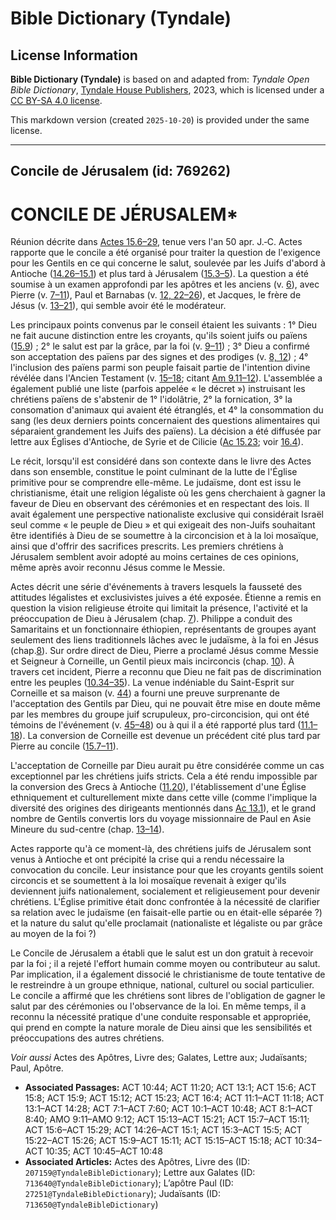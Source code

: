 # Bible Dictionary (Tyndale)

## License Information

**Bible Dictionary (Tyndale)** is based on and adapted from: _Tyndale Open Bible Dictionary_, [Tyndale House Publishers](https://tyndaleopenresources.com/), 2023, which is licensed under a [CC BY-SA 4.0 license](https://creativecommons.org/licenses/by-sa/4.0/legalcode.en).

This markdown version (created `2025-10-20`) is provided under the same license.



--------------------------------

## Concile de Jérusalem (id: 769262)

CONCILE DE JÉRUSALEM\*
======================

Réunion décrite dans [Actes 15\.6–29](https://ref.ly/Acts15:6-Acts15:29), tenue vers l'an 50 apr. J.‑C. Actes rapporte que le concile a été organisé pour traiter la question de l'exigence pour les Gentils en ce qui concerne le salut, soulevée par les Juifs d'abord à Antioche ([14\.26–15\.1](https://ref.ly/Acts14:26-Acts15:1)) et plus tard à Jérusalem ([15\.3–5](https://ref.ly/Acts15:3-Acts15:5)). La question a été soumise à un examen approfondi par les apôtres et les anciens (v. [6](https://ref.ly/Acts15:6)), avec Pierre (v. [7–11](https://ref.ly/Acts15:7-Acts15:11)), Paul et Barnabas (v. [12, 22–26](https://ref.ly/Acts15:12,Acts15:22-Acts15:26)), et Jacques, le frère de Jésus (v. [13–21](https://ref.ly/Acts15:13-Acts15:21)), qui semble avoir été le modérateur.

Les principaux points convenus par le conseil étaient les suivants : 1° Dieu ne fait aucune distinction entre les croyants, qu'ils soient juifs ou païens ([15\.9](https://ref.ly/Acts15:9)) ; 2° le salut est par la grâce, par la foi (v. [9–11](https://ref.ly/Acts15:9-Acts15:11)) ; 3° Dieu a confirmé son acceptation des païens par des signes et des prodiges (v. [8, 12](https://ref.ly/Acts15:8,Acts15:12)) ; 4° l'inclusion des païens parmi son peuple faisait partie de l'intention divine révélée dans l'Ancien Testament (v. [15–18](https://ref.ly/Acts15:15-Acts15:18); citant [Am 9\.11–12](https://ref.ly/Amos9:11-Amos9:12)). L'assemblée a également publié une liste (parfois appelée « le décret ») instruisant les chrétiens païens de s'abstenir de 1° l'idolâtrie, 2° la fornication, 3° la consomation d'animaux qui avaient été étranglés, et 4° la consommation du sang (les deux derniers points concernaient des questions alimentaires qui séparaient grandement les Juifs des païens). La décision a été diffusée par lettre aux Églises d'Antioche, de Syrie et de Cilicie ([Ac 15\.23](https://ref.ly/Acts15:23); voir [16\.4](https://ref.ly/Acts16:4)).

Le récit, lorsqu'il est considéré dans son contexte dans le livre des Actes dans son ensemble, constitue le point culminant de la lutte de l'Église primitive pour se comprendre elle\-même. Le judaïsme, dont est issu le christianisme, était une religion légaliste où les gens cherchaient à gagner la faveur de Dieu en observant des cérémonies et en respectant des lois. Il avait également une perspective nationaliste exclusive qui considérait Israël seul comme « le peuple de Dieu » et qui exigeait des non\-Juifs souhaitant être identifiés à Dieu de se soumettre à la circoncision et à la loi mosaïque, ainsi que d'offrir des sacrifices prescrits. Les premiers chrétiens à Jérusalem semblent avoir adopté au moins certaines de ces opinions, même après avoir reconnu Jésus comme le Messie.

Actes décrit une série d'événements à travers lesquels la fausseté des attitudes légalistes et exclusivistes juives a été exposée. Étienne a remis en question la vision religieuse étroite qui limitait la présence, l'activité et la préoccupation de Dieu à Jérusalem (chap. [7](https://ref.ly/Acts7:1-Acts7:60)). Philippe a conduit des Samaritains et un fonctionnaire éthiopien, représentants de groupes ayant seulement des liens traditionnels lâches avec le judaïsme, à la foi en Jésus (chap.[8](https://ref.ly/Acts8:1-Acts8:40)). Sur ordre direct de Dieu, Pierre a proclamé Jésus comme Messie et Seigneur à Corneille, un Gentil pieux mais incirconcis (chap. [10](https://ref.ly/Acts10:1-Acts10:48)). À travers cet incident, Pierre a reconnu que Dieu ne fait pas de discrimination entre les peuples ([10\.34–35](https://ref.ly/Acts10:34-Acts10:35)). La venue indéniable du Saint\-Esprit sur Corneille et sa maison (v. [44](https://ref.ly/Acts10:44)) a fourni une preuve surprenante de l'acceptation des Gentils par Dieu, qui ne pouvait être mise en doute même par les membres du groupe juif scrupuleux, pro\-circoncision, qui ont été témoins de l'événement (v. [45–48](https://ref.ly/Acts10:45-Acts10:48)) ou à qui il a été rapporté plus tard ([11\.1–18](https://ref.ly/Acts11:1-Acts11:18)). La conversion de Corneille est devenue un précédent cité plus tard par Pierre au concile ([15\.7–11](https://ref.ly/Acts15:7-Acts15:11)).

L'acceptation de Corneille par Dieu aurait pu être considérée comme un cas exceptionnel par les chrétiens juifs stricts. Cela a été rendu impossible par la conversion des Grecs à Antioche ([11\.20](https://ref.ly/Acts11:20)), l'établissement d'une Église ethniquement et culturellement mixte dans cette ville (comme l'implique la diversité des origines des dirigeants mentionnés dans [Ac 13\.1](https://ref.ly/Acts13:1)), et le grand nombre de Gentils convertis lors du voyage missionnaire de Paul en Asie Mineure du sud\-centre (chap. [13–14](https://ref.ly/Acts13:1-Acts14:28)).

Actes rapporte qu'à ce moment\-là, des chrétiens juifs de Jérusalem sont venus à Antioche et ont précipité la crise qui a rendu nécessaire la convocation du concile. Leur insistance pour que les croyants gentils soient circoncis et se soumettent à la loi mosaïque revenait à exiger qu'ils deviennent juifs nationalement, socialement et religieusement pour devenir chrétiens. L'Église primitive était donc confrontée à la nécessité de clarifier sa relation avec le judaïsme (en faisait\-elle partie ou en était\-elle séparée ?) et la nature du salut qu'elle proclamait (nationaliste et légaliste ou par grâce au moyen de la foi ?)

Le Concile de Jérusalem a établi que le salut est un don gratuit à recevoir par la foi ; il a rejeté l'effort humain comme moyen ou contributeur au salut. Par implication, il a également dissocié le christianisme de toute tentative de le restreindre à un groupe ethnique, national, culturel ou social particulier. Le concile a affirmé que les chrétiens sont libres de l'obligation de gagner le salut par des cérémonies ou l'observance de la loi. En même temps, il a reconnu la nécessité pratique d'une conduite responsable et appropriée, qui prend en compte la nature morale de Dieu ainsi que les sensibilités et préoccupations des autres chrétiens.

*Voir aussi* Actes des Apôtres, Livre des; Galates, Lettre aux; Judaïsants; Paul, Apôtre.

* **Associated Passages:** ACT 10:44; ACT 11:20; ACT 13:1; ACT 15:6; ACT 15:8; ACT 15:9; ACT 15:12; ACT 15:23; ACT 16:4; ACT 11:1–ACT 11:18; ACT 13:1–ACT 14:28; ACT 7:1–ACT 7:60; ACT 10:1–ACT 10:48; ACT 8:1–ACT 8:40; AMO 9:11–AMO 9:12; ACT 15:13–ACT 15:21; ACT 15:7–ACT 15:11; ACT 15:6–ACT 15:29; ACT 14:26–ACT 15:1; ACT 15:3–ACT 15:5; ACT 15:22–ACT 15:26; ACT 15:9–ACT 15:11; ACT 15:15–ACT 15:18; ACT 10:34–ACT 10:35; ACT 10:45–ACT 10:48
* **Associated Articles:** Actes des Apôtres, Livre des (ID: `207159@TyndaleBibleDictionary`); Lettre aux Galates (ID: `713640@TyndaleBibleDictionary`); L’apôtre Paul (ID: `27251@TyndaleBibleDictionary`); Judaïsants (ID: `713650@TyndaleBibleDictionary`)

